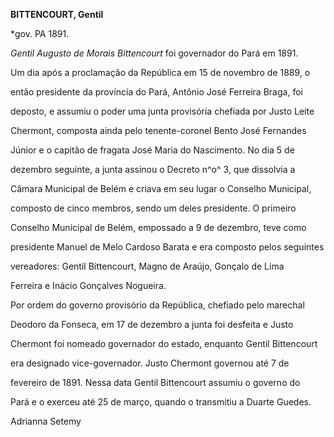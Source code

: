 **BITTENCOURT, Gentil**



\*gov. PA 1891.



*Gentil Augusto de Morais Bittencourt* foi governador do Pará em 1891.



Um dia após a proclamação da República em 15 de novembro de 1889, o

então presidente da província do Pará, Antônio José Ferreira Braga, foi

deposto, e assumiu o poder uma junta provisória chefiada por Justo Leite

Chermont, composta ainda pelo tenente-coronel Bento José Fernandes

Júnior e o capitão de fragata José Maria do Nascimento. No dia 5 de

dezembro seguinte, a junta assinou o Decreto n^o^ 3, que dissolvia a

Câmara Municipal de Belém e criava em seu lugar o Conselho Municipal,

composto de cinco membros, sendo um deles presidente. O primeiro

Conselho Municipal de Belém, empossado a 9 de dezembro, teve como

presidente Manuel de Melo Cardoso Barata e era composto pelos seguintes

vereadores: Gentil Bittencourt, Magno de Araújo, Gonçalo de Lima

Ferreira e Inácio Gonçalves Nogueira.



Por ordem do governo provisório da República, chefiado pelo marechal

Deodoro da Fonseca, em 17 de dezembro a junta foi desfeita e Justo

Chermont foi nomeado governador do estado, enquanto Gentil Bittencourt

era designado vice-governador. Justo Chermont governou até 7 de

fevereiro de 1891. Nessa data Gentil Bittencourt assumiu o governo do

Pará e o exerceu até 25 de março, quando o transmitiu a Duarte Guedes.



Adrianna Setemy




